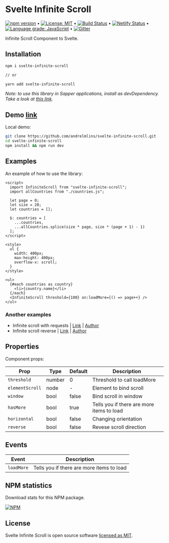 # Svelte Infinite Scroll

[![npm version](https://badge.fury.io/js/svelte-infinite-scroll.svg)](https://www.npmjs.com/package/svelte-infinite-scroll) &bull; [![License: MIT](https://img.shields.io/badge/License-MIT-yellow.svg)](https://github.com/andrelmlins/svelte-infinite-scroll/blob/master/LICENSE) &bull; [![Build Status](https://travis-ci.com/andrelmlins/svelte-infinite-scroll.svg?branch=master)](https://travis-ci.com/andrelmlins/svelte-infinite-scroll) &bull; [![Netlify Status](https://api.netlify.com/api/v1/badges/a16b6807-8f05-4e03-8ed4-33e5162155bb/deploy-status)](https://app.netlify.com/sites/svelte-infinite-scroll/deploys) &bull; [![Language grade: JavaScript](https://img.shields.io/lgtm/grade/javascript/g/andrelmlins/svelte-infinite-scroll.svg?logo=lgtm&logoWidth=18)](https://lgtm.com/projects/g/andrelmlins/svelte-infinite-scroll/context:javascript) &bull; [![Gitter](https://badges.gitter.im/svelte-infinite-scroll/community.svg)](https://gitter.im/svelte-infinite-scroll/community?utm_source=badge&utm_medium=badge&utm_campaign=pr-badge)

Infinite Scroll Component to Svelte.

## Installation

```bash
npm i svelte-infinite-scroll

// or

yarn add svelte-infinite-scroll
```

_Note: to use this library in Sapper applications, install as devDependency. Take a look at [this link](https://github.com/sveltejs/sapper-template#using-external-components)._

## Demo [link](https://svelte-infinite-scroll.netlify.com/)

Local demo:

```bash
git clone https://github.com/andrelmlins/svelte-infinite-scroll.git
cd svelte-infinite-scroll
npm install && npm run dev
```

## Examples

An example of how to use the library:

```svelte
<script>
  import InfiniteScroll from "svelte-infinite-scroll";
  import allCountries from "./countries.js";

  let page = 0;
  let size = 20;
  let countries = [];

  $: countries = [
    ...countries,
    ...allCountries.splice(size * page, size * (page + 1) - 1)
  ];
</script>

<style>
  ul {
    width: 400px;
    max-height: 400px;
    overflow-x: scroll;
  }
</style>

<ul>
  {#each countries as country}
    <li>{country.name}</li>
  {/each}
  <InfiniteScroll threshold={100} on:loadMore={() => page++} />
</ul>
```

### Another examples

- Infinite scroll with requests | [Link](https://svelte.dev/repl/4863a658f3584b81bbe3d9f54eb67899) | [Author](https://github.com/kilianso)
- Infinite scroll reverse | [Link](https://svelte.dev/repl/36d00aa55c7c4ff68914ce314f4e1ca4) | [Author](https://github.com/andrelmlins)

## Properties

Component props:

| Prop            | Type   | Default | Description                               |
| --------------- | ------ | ------- | ----------------------------------------- |
| `threshold`     | number | 0       | Threshold to call loadMore                |
| `elementScroll` | node   | -       | Element to bind scroll                    |
| `window`        | bool   | false   | Bind scroll in window                     |
| `hasMore`       | bool   | true    | Tells you if there are more items to load |
| `horizontal`    | bool   | false   | Changing orientation                      |
| `reverse`       | bool   | false   | Revese scroll direction                   |

## Events

| Event      | Description                               |
| ---------- | ----------------------------------------- |
| `loadMore` | Tells you if there are more items to load |

## NPM statistics

Download stats for this NPM package.

[![NPM](https://nodei.co/npm/svelte-infinite-scroll.png)](https://nodei.co/npm/svelte-infinite-scroll/)

## License

Svelte Infinite Scroll is open source software [licensed as MIT](https://github.com/andrelmlins/svelte-infinite-scroll/blob/master/LICENSE).
